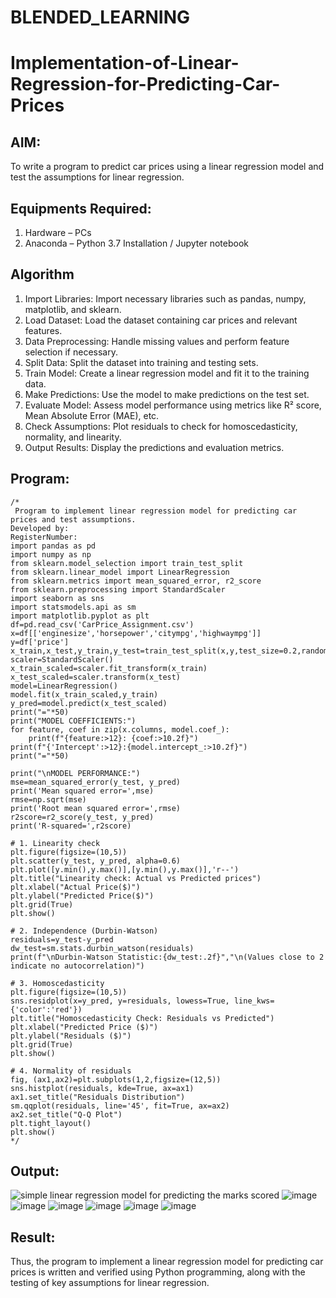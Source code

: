 # BLENDED_LEARNING
# Implementation-of-Linear-Regression-for-Predicting-Car-Prices
## AIM:
To write a program to predict car prices using a linear regression model and test the assumptions for linear regression.

## Equipments Required:
1. Hardware – PCs
2. Anaconda – Python 3.7 Installation / Jupyter notebook

## Algorithm
1. Import Libraries: Import necessary libraries such as pandas, numpy, matplotlib, and sklearn.
2. Load Dataset: Load the dataset containing car prices and relevant features.
3. Data Preprocessing: Handle missing values and perform feature selection if necessary.
4. Split Data: Split the dataset into training and testing sets.
5. Train Model: Create a linear regression model and fit it to the training data.
6. Make Predictions: Use the model to make predictions on the test set.
7. Evaluate Model: Assess model performance using metrics like R² score, Mean Absolute Error (MAE), etc.
8. Check Assumptions: Plot residuals to check for homoscedasticity, normality, and linearity.
9. Output Results: Display the predictions and evaluation metrics.

## Program:
```
/*
 Program to implement linear regression model for predicting car prices and test assumptions.
Developed by: 
RegisterNumber:
import pandas as pd
import numpy as np 
from sklearn.model_selection import train_test_split
from sklearn.linear_model import LinearRegression
from sklearn.metrics import mean_squared_error, r2_score
from sklearn.preprocessing import StandardScaler
import seaborn as sns
import statsmodels.api as sm
import matplotlib.pyplot as plt
df=pd.read_csv('CarPrice_Assignment.csv')
x=df[['enginesize','horsepower','citympg','highwaympg']]
y=df['price']
x_train,x_test,y_train,y_test=train_test_split(x,y,test_size=0.2,random_state=42)
scaler=StandardScaler()
x_train_scaled=scaler.fit_transform(x_train)
x_test_scaled=scaler.transform(x_test)
model=LinearRegression()
model.fit(x_train_scaled,y_train)
y_pred=model.predict(x_test_scaled)
print("="*50)
print("MODEL COEFFICIENTS:")
for feature, coef in zip(x.columns, model.coef_):
    print(f"{feature:>12}: {coef:>10.2f}")
print(f"{'Intercept':>12}:{model.intercept_:>10.2f}")
print("="*50)

print("\nMODEL PERFORMANCE:")
mse=mean_squared_error(y_test, y_pred)
print('Mean squared error=',mse)
rmse=np.sqrt(mse)
print('Root mean squared error=',rmse)
r2score=r2_score(y_test, y_pred)
print('R-squared=',r2score)

# 1. Linearity check
plt.figure(figsize=(10,5))
plt.scatter(y_test, y_pred, alpha=0.6)
plt.plot([y.min(),y.max()],[y.min(),y.max()],'r--')
plt.title("Linearity check: Actual vs Predicted prices")
plt.xlabel("Actual Price($)")
plt.ylabel("Predicted Price($)")
plt.grid(True)
plt.show()

# 2. Independence (Durbin-Watson)
residuals=y_test-y_pred
dw_test=sm.stats.durbin_watson(residuals)
print(f"\nDurbin-Watson Statistic:{dw_test:.2f}","\n(Values close to 2 indicate no autocorrelation)")

# 3. Homoscedasticity
plt.figure(figsize=(10,5))
sns.residplot(x=y_pred, y=residuals, lowess=True, line_kws={'color':'red'})
plt.title("Homoscedasticity Check: Residuals vs Predicted")
plt.xlabel("Predicted Price ($)")
plt.ylabel("Residuals ($)")
plt.grid(True)
plt.show()

# 4. Normality of residuals
fig, (ax1,ax2)=plt.subplots(1,2,figsize=(12,5))
sns.histplot(residuals, kde=True, ax=ax1)
ax1.set_title("Residuals Distribution")
sm.qqplot(residuals, line='45', fit=True, ax=ax2)
ax2.set_title("Q-Q Plot")
plt.tight_layout()
plt.show()
*/
```

## Output:
![simple linear regression model for predicting the marks scored](sam.png)
![image](https://github.com/user-attachments/assets/532f264c-4928-42fb-bc7f-6d5baea8e9d5)
![image](https://github.com/user-attachments/assets/59afc934-4522-412a-9441-f3d3f7f18ffd)
![image](https://github.com/user-attachments/assets/057732c6-213a-4b46-b17d-1b115bff0236)
![image](https://github.com/user-attachments/assets/50c6eaad-9103-4dc9-b22e-f93581d60d2c)
![image](https://github.com/user-attachments/assets/6adeccfd-9802-4c51-b236-a3a18931cf79)
![image](https://github.com/user-attachments/assets/5c6addfd-9bc4-421d-b45c-46ff21fd0682)


## Result:
Thus, the program to implement a linear regression model for predicting car prices is written and verified using Python programming, along with the testing of key assumptions for linear regression.
